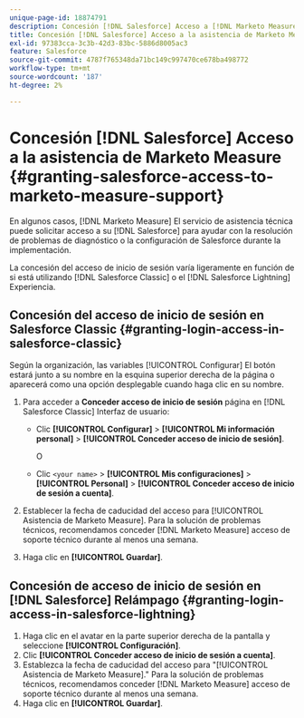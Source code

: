 ```yaml
---
unique-page-id: 18874791
description: Concesión [!DNL Salesforce] Acceso a [!DNL Marketo Measure] Asistencia - [!DNL Marketo Measure]
title: Concesión [!DNL Salesforce] Acceso a la asistencia de Marketo Measure
exl-id: 97383cca-3c3b-42d3-83bc-5886d8005ac3
feature: Salesforce
source-git-commit: 4787f765348da71bc149c997470ce678ba498772
workflow-type: tm+mt
source-wordcount: '187'
ht-degree: 2%

---
```


# Concesión [!DNL Salesforce] Acceso a la asistencia de Marketo Measure {#granting-salesforce-access-to-marketo-measure-support}

En algunos casos, [!DNL Marketo Measure] El servicio de asistencia técnica puede solicitar acceso a su [!DNL Salesforce] para ayudar con la resolución de problemas de diagnóstico o la configuración de Salesforce durante la implementación.

La concesión del acceso de inicio de sesión varía ligeramente en función de si está utilizando [!DNL Salesforce Classic] o el [!DNL Salesforce Lightning] Experiencia.

## Concesión del acceso de inicio de sesión en Salesforce Classic {#granting-login-access-in-salesforce-classic}

Según la organización, las variables [!UICONTROL Configurar] El botón estará junto a su nombre en la esquina superior derecha de la página o aparecerá como una opción desplegable cuando haga clic en su nombre.

1. Para acceder a **Conceder acceso de inicio de sesión** página en [!DNL Salesforce Classic] Interfaz de usuario:

   * Clic **[!UICONTROL Configurar]** > **[!UICONTROL Mi información personal]** > **[!UICONTROL Conceder acceso de inicio de sesión]**.

     O

   * Clic `<your name>` > **[!UICONTROL Mis configuraciones]** > **[!UICONTROL Personal]** > **[!UICONTROL Conceder acceso de inicio de sesión a cuenta]**.

1. Establecer la fecha de caducidad del acceso para [!UICONTROL Asistencia de Marketo Measure]. Para la solución de problemas técnicos, recomendamos conceder [!DNL Marketo Measure] acceso de soporte técnico durante al menos una semana.
1. Haga clic en **[!UICONTROL Guardar]**.

## Concesión de acceso de inicio de sesión en [!DNL Salesforce] Relámpago {#granting-login-access-in-salesforce-lightning}

1. Haga clic en el avatar en la parte superior derecha de la pantalla y seleccione **[!UICONTROL Configuración]**.
1. Clic **[!UICONTROL Conceder acceso de inicio de sesión a cuenta]**.
1. Establezca la fecha de caducidad del acceso para &quot;[!UICONTROL Asistencia de Marketo Measure].&quot; Para la solución de problemas técnicos, recomendamos conceder [!DNL Marketo Measure] acceso de soporte técnico durante al menos una semana.
1. Haga clic en **[!UICONTROL Guardar]**.
